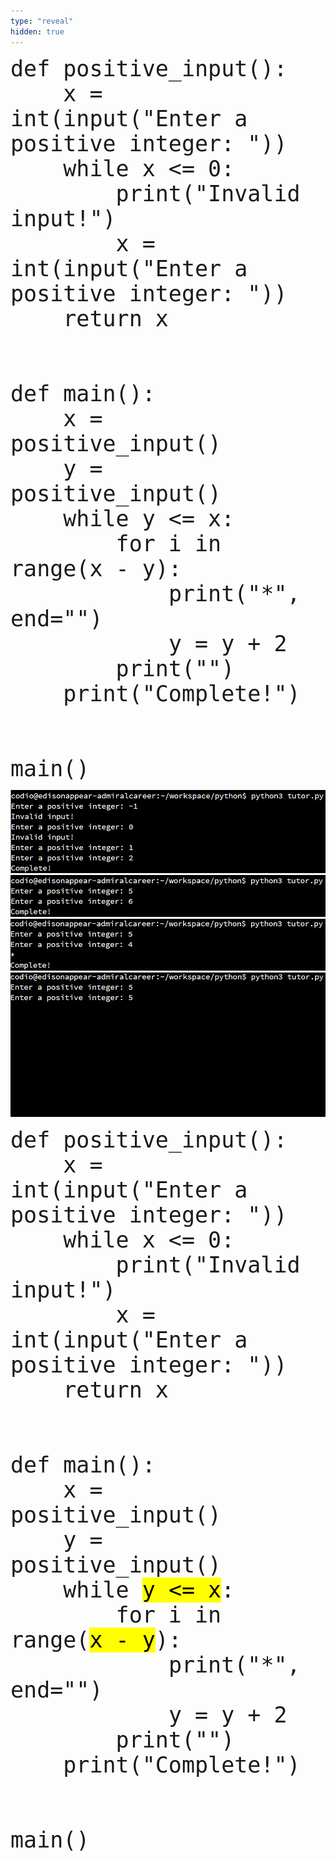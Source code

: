 ```yaml
---
type: "reveal"
hidden: true
---
```


<section>
    <pre><code style="font-size: 35px; line-height: 40px" class="language-python stretch">def positive_input():
    x = int(input("Enter a positive integer: "))
    while x <= 0:
        print("Invalid input!")
        x = int(input("Enter a positive integer: "))
    return x
<br>
def main():
    x = positive_input()
    y = positive_input()
    while y <= x:
        for i in range(x - y):
            print("*", end="")
            y = y + 2
        print("")
    print("Complete!")
<br>
main()
</code></pre>
</section>

<section>
	<img class="stretch plain" src="/images/lab12/output2.png">
</section>

<section>
	<img class="stretch plain" src="/images/lab12/output3.png">
</section>

<section>
	<img class="stretch plain" src="/images/lab12/output4.png">
</section>

<section>
	<img class="stretch plain" src="/images/lab12/output5.png">
</section>

<section>
    <pre><code style="font-size: 35px; line-height: 40px" class="language-python stretch">def positive_input():
    x = int(input("Enter a positive integer: "))
    while x <= 0:
        print("Invalid input!")
        x = int(input("Enter a positive integer: "))
    return x
<br>
def main():
    x = positive_input()
    y = positive_input()
    while <mark>y <= x</mark>:
        for i in range(<mark>x - y</mark>):
            print("*", end="")
            y = y + 2
        print("")
    print("Complete!")
<br>
main()
</code></pre>
</section>